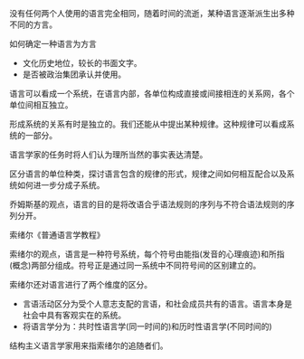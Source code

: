 没有任何两个人使用的语言完全相同，随着时间的流逝，某种语言逐渐派生出多种不同的方言。

如何确定一种语言为方言
+ 文化历史地位，较长的书面文字。
+ 是否被政治集团承认并使用。

语言可以看成一个系统，在语言内部，各单位构成直接或间接相连的关系网，各个单位间相互独立。

形成系统的关系有时是独立的。我们还能从中提出某种规律。这种规律可以看成系统的一部分。

语言学家的任务时将人们认为理所当然的事实表达清楚。

区分语言的单位种类，探讨语言包含的规律的形式，规律之间如何相互配合以及系统如何进一步分成子系统。

乔姆斯基的观点，语言的目的是将改语合乎语法规则的序列与不符合语法规则的序列分开。

索绪尔《普通语言学教程》

索绪尔的观点，语言是一种符号系统，每个符号由能指(发音的心理痕迹)和所指(概念)两部分组成。符号正是通过同一系统中不同符号间的区别建立的。

索绪尔还对语言进行了两个维度的区分。
+ 言语活动区分为受个人意志支配的言语，和社会成员共有的语言。语言本身是社会中具有客观实在的系统。
+ 将语言学分为：共时性语言学(同一时间的)和历时性语言学(不同时间的)

 结构主义语言学家用来指索绪尔的追随者们。

